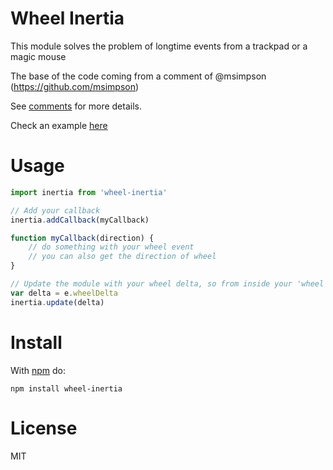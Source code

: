 # Wheel Inertia

This module solves the problem of longtime events from a trackpad or a magic mouse

The base of the code coming from a comment of @msimpson (https://github.com/msimpson)

See [comments](https://github.com/jquery/jquery-mousewheel/issues/36)
for more details.

Check an example [here](http://requirebin.com/?gist=820e30329b840d688056)

# Usage

``` js
import inertia from 'wheel-inertia'

// Add your callback
inertia.addCallback(myCallback)

function myCallback(direction) {
	// do something with your wheel event
	// you can also get the direction of wheel
}

// Update the module with your wheel delta, so from inside your 'wheel' listener...
var delta = e.wheelDelta
inertia.update(delta)
```

# Install

With [npm](https://npmjs.org) do:

```
npm install wheel-inertia
```

# License

MIT
